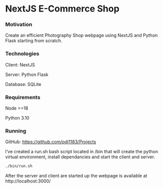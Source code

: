 # NextJS E-Commerce Shop

### Motivation
Create an efficient Photography Shop webpage using NextJS and Python Flask starting from scratch.

### Technologies
Client: NextJS

Server: Python Flask

Database: SQLite

### Requirements
Node >=18

Python 3.10 

### Running
GitHub: https://github.com/pdj1183/Projects

I’ve created a run.sh bash script located in /bin that will create the python virtual environment, install dependancies and start the client and server.

```bash
./bin/run.sh
```

After the server and client are started up the webpage is available at http://localhost:3000/

